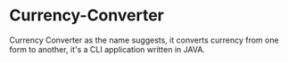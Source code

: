 # Currency-Converter
Currency Converter as the name suggests, it converts currency from one form to another, it's a CLI application written in JAVA.
